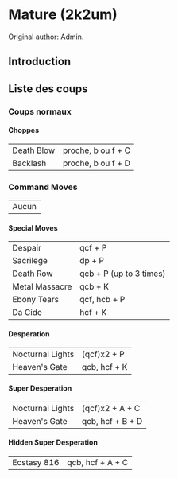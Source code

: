 # Mature (2k2um)

Original author: Admin.

## Introduction

## Liste des coups

### Coups normaux

#### Choppes

|            |                    |
|------------|--------------------|
| Death Blow | proche, b ou f + C |
| Backlash   | proche, b ou f + D |

### Command Moves

|       |
|-------|
| Aucun |

#### Special Moves

|                |                         |
|----------------|-------------------------|
| Despair        | qcf + P                 |
| Sacrilege      | dp + P                  |
| Death Row      | qcb + P (up to 3 times) |
| Metal Massacre | qcb + K                 |
| Ebony Tears    | qcf, hcb + P            |
| Da Cide        | hcf + K                 |

#### Desperation

|                  |              |
|------------------|--------------|
| Nocturnal Lights | (qcf)x2 + P  |
| Heaven's Gate    | qcb, hcf + K |

#### Super Desperation

|                  |                  |
|------------------|------------------|
| Nocturnal Lights | (qcf)x2 + A + C  |
| Heaven's Gate    | qcb, hcf + B + D |

#### Hidden Super Desperation

|             |                  |
|-------------|------------------|
| Ecstasy 816 | qcb, hcf + A + C |
